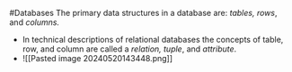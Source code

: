 #Databases 
The primary data structures in a database are: *tables, rows*, and *columns.*
- In technical descriptions of relational databases the concepts of table, row, and column are called a *relation, tuple*, and *attribute*.
- ![[Pasted image 20240520143448.png]]